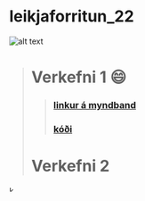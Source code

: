 # **leikjaforritun_22**
![alt text](https://github.com/konni123/leikjaforritun_22/tree/main/konni2.jpg "konni kúl")
># Verkefni 1 :smile:
>>### [linkur á myndband](https://www.youtube.com/watch?v=obdrjt8L__8&ab_channel=JimmyVegas)
>>### [kóði](https://github.com/konni123/leikjaforritun_22/tree/main/Leikur_2_skriftur)
># Verkefni 2
<img src="https://github.com/konni123/leikjaforritun_22/tree/main/konni.jpg" alt="konni kaldi" style="height: 10px; width:10px;"/>

